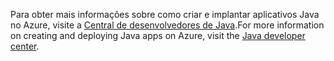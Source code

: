 <span data-ttu-id="8122f-101">Para obter mais informações sobre como criar e implantar aplicativos Java no Azure, visite a [Central de desenvolvedores de Java](https://docs.microsoft.com/java/api).</span><span class="sxs-lookup"><span data-stu-id="8122f-101">For more information on creating and deploying Java apps on Azure, visit the [Java developer center](https://docs.microsoft.com/java/api).</span></span>